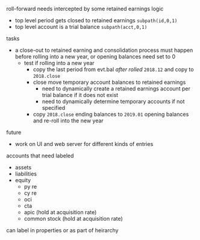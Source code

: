 roll-forward needs intercepted by some retained earnings logic
* top level period gets closed to retained earnings `subpath(id,0,1)`
* top level account is a trial balance `subpath(acct,0,1)`

tasks
* a close-out to retained earning and consolidation process must happen before rolling into a new year, or opening balances need set to 0
    * test if rolling into a new year
        * copy the last period from evt.bal _after rolled_  `2018.12` and copy to `2018.close`
        * close move temporary account balances to retained earnings
            * need to dynamically create a retained earnings account per trial balance if it does not exist
            * need to dynamically determine temporary accounts if not specified
        * copy `2018.close` ending balances to `2019.01` opening balances and re-roll into the new year
    

future
* work on UI and web server for different kinds of entries

accounts that need labeled
* assets
* liabilities
* equity
    * py re
    * cy re
    * oci
    * cta
    * apic (hold at acquisition rate)
    * common stock (hold at acquisition rate)

can label in properties or as part of heirarchy